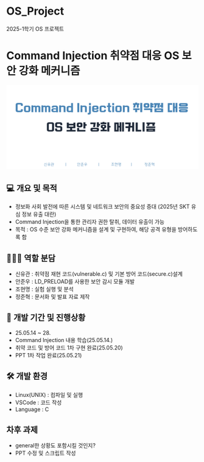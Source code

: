 # OS_Project
2025-1학기 OS 프로젝트

# Command Injection 취약점 대응 OS 보안 강화 메커니즘

![ppt 1st slide](pic/front.png)

## 💻 개요 및 목적

- 정보화 사회 발전에 따른 시스템 및 네트워크 보안의 중요성 증대 (2025년 SKT 유심 정보 유출 대란)
- Command Injection을 통한 관리자 권한 탈취, 데이터 유출이 가능
- 목적 : OS 수준 보안 강화 메커니즘을 설계 및 구현하여, 해당 공격 유형을 방어하도록 함




## 🧍🏼‍♂️ 역할 분담

- 신유관 : 취약점 재현 코드(vulnerable.c) 및 기본 방어 코드(secure.c)설계
- 안준우 : LD_PRELOAD를 사용한 보안 감시 모듈 개발
- 조현명 : 실험 실행 및 분석
- 정준혁 : 문서화 및 발표 자료 제작



## 📆 개발 기간 및 진행상황

- 25.05.14 ~ 28.
- Command Injection 내용 학습(25.05.14.)
- 취약 코드 및 방어 코드 1차 구현 완료(25.05.20)
- PPT 1차 작업 완료(25.05.21)


## 🛠️ 개발 환경

- Linux(UNIX) : 컴파일 및 실행
- VSCode : 코드 작성
- Language : C

## 차후 과제

- general한 상황도 포함시킬 것인지?
- PPT 수정 및 스크립트 작성








